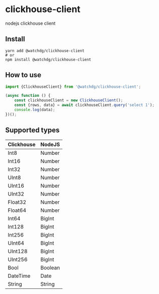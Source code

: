 # clickhouse-client

nodejs clickhouse client

## Install

```shell
yarn add @watchdg/clickhouse-client
# or
npm install @watchdg/clickhouse-client
```

## How to use

```javascript
import {ClickhouseClient} from '@watchdg/clickhouse-client';

(async function () {
    const clickhouseClient = new ClickhouseClient();
    const {rows, data} = await clickhouseClient.query('select 1');
    console.log(data);
})();
```

## Supported types

| Clickhouse | NodeJS  |
|------------|---------|
| Int8       | Number  |
| Int16      | Number  |
| Int32      | Number  |
| UInt8      | Number  |
| UInt16     | Number  |
| UInt32     | Number  |
| Float32    | Number  |
| Float64    | Number  |
| Int64      | BigInt  |
| Int128     | BigInt  |
| Int256     | BigInt  |
| UInt64     | BigInt  |
| UInt128    | BigInt  |
| UInt256    | BigInt  |
| Bool       | Boolean |
| DateTime   | Date    |
| String     | String  |